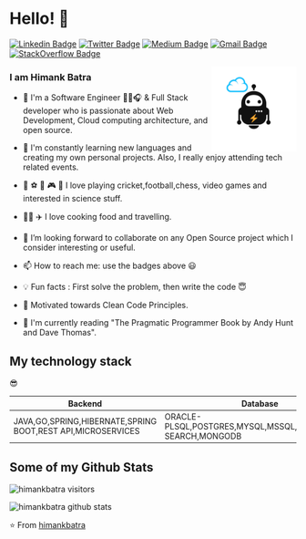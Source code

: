 
# Hello! 👋
[![Linkedin Badge](https://img.shields.io/badge/-Himank%20Batra-blue?style=flat-square&logo=Linkedin&logoColor=white&link=https://www.linkedin.com/in/himankbatra/)](https://www.linkedin.com/in/himankbatra/)
[![Twitter Badge](https://img.shields.io/badge/-@himank_batra_-1ca0f1?style=flat-square&labelColor=1ca0f1&logo=twitter&logoColor=white&link=https://twitter.com/himank_batra)](https://twitter.com/himank_batra)
[![Medium Badge](https://img.shields.io/badge/-@himank.batra-03a57a?style=flat-square&labelColor=000000&logo=Medium&link=https://medium.com/@himank.batra/)](https://medium.com/@himank.batra/)
[![Gmail Badge](https://img.shields.io/badge/-himank2010@gmail.com-c14438?style=flat-square&logo=Gmail&logoColor=white&link=mailto:himank2010@gmail.com)](mailto:himank2010@gmail.com)
[![StackOverflow Badge](https://img.shields.io/badge/-himank--batra-FE7A16?style=flat-square&logo=Stack%20Overflow&logoColor=white&link=https://stackoverflow.com/users/12543660/himank-batra)](https://stackoverflow.com/users/12543660/himank-batra)

<a href="https://piraces.dev/"><img alt="Robot logo" src="https://github.com/himankbatra/himankbatra/raw/master/robot_dark.png" align="right" height="150" /></a>

### I am Himank Batra

- 🔭 I'm a Software Engineer 👨‍💻🎧 & Full Stack developer who is passionate about Web Development, Cloud computing architecture, and open source.

- 🌱 I'm constantly learning new languages and creating my own personal projects. Also, I really enjoy attending tech related events.

-  🏏 :soccer: 👑 :video_game: :rocket: I love playing cricket,football,chess, video games and interested in science stuff.

- 👨‍🍳 ✈️ I love cooking food and travelling.

- 👯 I’m looking forward to collaborate on any Open Source project which I consider interesting or useful.

- 📫 How to reach me: use the badges above 😃

- :bulb: Fun facts : First solve the problem, then write the code :innocent:

- :dart: Motivated towards Clean Code Principles.

- :book: I'm currently reading "The Pragmatic Programmer Book by Andy Hunt and Dave Thomas".

## My technology stack 

:sunglasses:

| Backend                                                     | Database                                        | Frontend                                               | Devops                                                       | Testing                        |
| ----------------------------------------------------------- | ----------------------------------------------- | ------------------------------------------------------ | ------------------------------------------------------------ | ------------------------------ |
| JAVA,GO,SPRING,HIBERNATE,SPRING BOOT,REST API,MICROSERVICES | ORACLE-PLSQL,POSTGRES,MYSQL,MSSQL,REDIS,ELASTIC SEARCH,MONGODB | ANGULAR JS,JQUERY,NODE JS,HTML5,THYMLEAF,CSS,BOOTSTRAP | MAVEN,GRADLE,JBOSS,APACHE TOMCAT,CIRCLE-CI,JENKINS,HEROKU,DOCKER,DOCKER-COMPOSE,AZURE,AMAZON AWS,TERAFORM,ANSIBLE,KUBERNATES,HELM,ISTIO,JWT,KEYCLOAK,ZIPKIN,JAEGER,KIBANA,ZUUL | JUNIT,MOCKMVC,SECURITY TESTING |




## Some of my Github Stats
![himankbatra visitors](https://visitor-badge.glitch.me/badge?page_id=himankbatra)

![himankbatra github stats](https://github-readme-stats.vercel.app/api?username=himankbatra&show_icons=true) 

⭐️ From [himankbatra](https://github.com/himankbatra)

